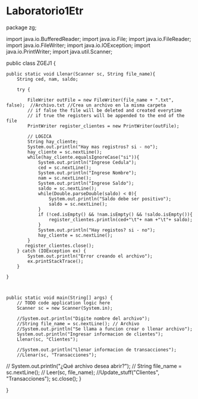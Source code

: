 # Laboratorio1Etr
package zg;

import java.io.BufferedReader;
import java.io.File;
import java.io.FileReader;
import java.io.FileWriter;
import java.io.IOException;
import java.io.PrintWriter;
import java.util.Scanner;

     
public class ZGEJ1 {

    
    public static void Llenar(Scanner sc, String file_name){
        String ced, nam, saldo;
       
        try {
            
            FileWriter outFile = new FileWriter(file_name + ".txt", false);  //Archivo.txt //Crea un archivo en la misma carpeta
            // if false the file will be deleted and created everytime
            // if true the registers will be appended to the end of the file
            PrintWriter register_clientes = new PrintWriter(outFile);
            
            // LOGICA
            String hay_cliente;
            System.out.println("Hay mas registros? si - no");
            hay_cliente = sc.nextLine();
            while(hay_cliente.equalsIgnoreCase("si")){
                System.out.println("Ingrese Cedula");
                ced = sc.nextLine();
                System.out.println("Ingrese Nombre");
                nam = sc.nextLine();
                System.out.println("Ingrese Saldo");
                saldo = sc.nextLine();
                while(Double.parseDouble(saldo) < 0){
                    System.out.println("Saldo debe ser positivo");
                    saldo = sc.nextLine();
                }
                if (!ced.isEmpty() && !nam.isEmpty() && !saldo.isEmpty()){
                    register_clientes.println(ced+"\t"+ nam +"\t"+ saldo);
                }
                System.out.println("Hay registos? si - no");
                hay_cliente = sc.nextLine();  
            }
           register_clientes.close();
        } catch (IOException ex) {
            System.out.println("Error creando el archivo");
            ex.printStackTrace();
        }
    
    }
    

    
    public static void main(String[] args) {
        // TODO code application logic here
        Scanner sc = new Scanner(System.in);
        
        //System.out.println("Digite nombre del archivo");
        //String file_name = sc.nextLine(); // Archivo
        //System.out.println("Se llama a funcion crear o llenar archivo");
        System.out.println("Ingresar informacion de clientes");
        Llenar(sc, "Clientes");
        
        //System.out.println("Llenar informacion de transacciones");
        //Llenar(sc, "Transacciones");

//        System.out.println("¿Qué archivo desea abrir?");
//        String file_name = sc.nextLine();
//        Leer(sc, file_name);
        //Update_stuff("Clientes",  "Transacciones");
        sc.close();
    }
    
    
}

